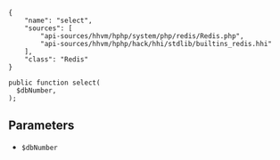 ``` yamlmeta
{
    "name": "select",
    "sources": [
        "api-sources/hhvm/hphp/system/php/redis/Redis.php",
        "api-sources/hhvm/hphp/hack/hhi/stdlib/builtins_redis.hhi"
    ],
    "class": "Redis"
}
```




``` Hack
public function select(
  $dbNumber,
);
```




## Parameters




+ ` $dbNumber `
<!-- HHAPIDOC -->
